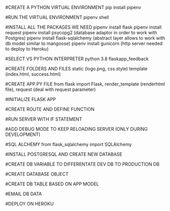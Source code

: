 #CREATE A PYTHON VIRTUAL ENVIRONMENT
pip install pipenv

#RUN THE VIRTUAL ENVIRONMENT
pipenv shell

#INSTALL ALL THE PACKAGES WE NEED
pipenv install flask
pipenv install request
pipenv install psycopg2 (database adaptor in order to work with Postgres)
pipenv install flask-sqlalchemy (abstract layer allows to work with db model similar to mangoose)
pipenv install gunicorn (http server needed to deploy to Heroku)

#SELECT VS PYTHON INTERPRETER
python 3.8 flaskapp_feedback

#CREATE FOLDERS AND FILES
static (logo.png, css.style)
template (index.html, success.html)

#CREATE APP.PY FILE
from flask import Flask, render_template (renderhtml file), request (deal with request parameter)

#INITIALIZE FLASK APP
<!-- app=Flask(__name__) -->

#CREATE ROUTE AND DEFINE FUNCTION

#RUN SERVER WITH IF STATEMENT 
<!-- 
if __name__ == '__main__':
app.run() 
-->

#ADD DEBUG MODE TO KEEP RELOADING SERVER (ONLY DURING DEVELOPMENT)
<!-- 
if __name__ == '__main__':
app.debug= True
app.run()
-->


#SQL ALCHEMY
from flask_sqlalchemy import SQLAlchemy

#INSTALL POSTGRESQL AND CREATE NEW DATABASE

#CREATE DB VARIABLE TO DIFFERENTATE DEV DB TO PRODUCTION DB

#CREATE DATABASE OBJECT 
<!-- 
db = SQLAlchemy(app)

class Feedback(db.Model):
    __tablename__ = 'feedback'
    id = db.Column(db.Integer, primary_key=True)
    customer = db.Column(db.String(200), unique=True)
    dealer = db.Column(db.String(200))
    rating = db.Column(db.Integer)
    comments = db.Column(db.Text())

    def __init__(self, customer, dealer, rating, comments):
        self.customer = customer
        self.dealer = dealer
        self.rating = rating
        self.comments = comments
 -->

 #CREATE DB TABLE BASED ON APP MODEL
<!--  
open up python terminal
 >>> from app import db
 >>> db.create_all()
 >>> exit() 
 -->

#EMAIL DB DATA
<!-- 
create new file send_mail.py
add to app.py -> from send_mail import send_mail 
-->

#DEPLOY ON HEROKU
<!-- create an account on heroku.com
install on your machine heroku cli
create a new file .gitignore
initialize within the terminal a git repository:
1) git init
2) check heroku is installed -> heroku --version
3) heroku login 
4) create heroku application -> heroku create flaskapp-feedback
5) create postgresql database on heroku -> heroku addons:create heroku-postgresql:hobby-dev --app flaskapp-feedback
6) get heroku database url -> heroku config --app flaskapp-feedback
7) paste the url inside app.py file in the app.config variable (production database)
8) change dev mode to production
9) create a new file -> Procfile and insert -> web: gunicorn app:app
10) create a new file to tell which python version use -> runtime.txt and insert -> python-3.8.0
11) create requirements.txt to include all the packages needed by the application -> pip freeze > requirements.txt
12) add all to git repository -> 
    12.1) git add .
    12.2) git commit -m 'Initial deploy'
13) push local repo (git) into heroku -> heroku git:remote -a flaskapp-feedback
14) push to heroku master branch -> git push heroku master
15) heroku run python
16) create db table
    16.1) from app import db
    16.2) db.create_all()
    16.3) exit()
17) LAUNCHE THE WEB APP -> heroku open
    17.1) https://flaskapp-feedback.herokuapp.com/
18) login into the remote database -> heroku pg:psql --app flaskapp-feedback
    18.1) select * from feedback;
19) Check email from mailtrap.io
-->


